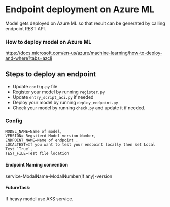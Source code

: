 # Endpoint deployment on Azure ML

Model gets deployed on Azure ML so that result can be generated by calling endpoint REST API.

### How to deploy model on Azure ML

https://docs.microsoft.com/en-us/azure/machine-learning/how-to-deploy-and-where?tabs=azcli

## Steps to deploy an endpoint

- Update `config.py` file
- Register your model by running `register.py`
- Update `entry_script_aci.py` if needed
- Deploy your model by running `deploy_endpoint.py`
- Check your model by running `check.py` and update it if needed.

### Config

    MODEL_NAME=Name of model,
    VERSION= Regsiterd Model version Number,
    ENDPOINT_NAME=Name of endpoint ,
    LOCALTEST=If you want to test your endpoint locally then set Local Test `True`,
    TEST_FILE=Test file location


#### Endpoint Naming convention

service-ModalName-ModalNumber(If any)-version


#### FutureTask:
If heavy model use AKS service.
